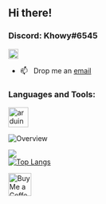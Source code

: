 ## Hi there!
### Discord: Khowy#6545

<p align="left"> <img src="https://komarev.com/ghpvc/?username=khosraw&label=Profile%20views&color=0e75b6&style=flat" alt="khosraw" style="height: 20px; width: auto;"/> </p>

- 📫 &nbsp; Drop me an [email](mailto:khosraw.azizi@gmail.com)

<h3 align="left">Languages and Tools:</h3>
<p align="left"> <img src="https://cdn.worldvectorlogo.com/download/adobe-xd-2.svg" alt="arduino" width="40" height="40"/> </p>

![Overview](https://github-readme-stats.vercel.app/api?username=Khosraw&count_private=true&theme=github_dark&hide_border=true)

![](https://github-readme-streak-stats.herokuapp.com/?user=Khosraw&theme=highcontrast&hide_border=true)<br/>
[![Top Langs](https://github-readme-stats.vercel.app/api/top-langs/?username=Khosraw&langs_count=8&theme=github_dark&hide_border=true)](https://github.com/anuraghazra/github-readme-stats)


<a href='https://ko-fi.com/khosraw' target='_blank'><img height='35' style='border:0px;height:46px;' src='https://az743702.vo.msecnd.net/cdn/kofi3.png?v=0' border='0' alt='Buy Me a Coffee at ko-fi.com/khosraw' />
